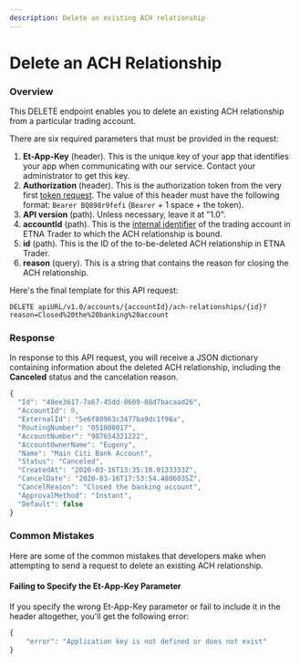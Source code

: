 ```yaml
---
description: Delete an existing ACH relationship
---
```


# Delete an ACH Relationship

### Overview

This DELETE endpoint enables you to delete an existing ACH relationship from a particular trading account.

There are six required parameters that must be provided in the request:

1. **Et-App-Key** \(header\). This is the unique key of your app that identifies your app when communicating with our service. Contact your administrator to get this key.
2. **Authorization** \(header\). This is the authorization token from the very first [token request](../authentication/). The value of this header must have the following format: `Bearer BQ898r9fefi` \(`Bearer` + 1 space + the token\).
3. **API version** \(path\). Unless necessary, leave it at "1.0".
4. **accountId** \(path\). This is the [internal identifier](../user-accounts/list-users-accounts/) of the trading account in ETNA Trader to which the ACH relationship is bound.
5. **id** \(path\). This is the ID of the to-be-deleted ACH relationship in ETNA Trader.
6. **reason** \(query\). This is a string that contains the reason for closing the ACH relationship.

Here's the final template for this API request:

```text
DELETE apiURL/v1.0/accounts/{accountId}/ach-relationships/{id}?reason=Closed%20the%20banking%20account
```

### Response

In response to this API request, you will receive a JSON dictionary containing information about the deleted ACH relationship, including the **Canceled** status and the cancelation reason.

```javascript
{
  "Id": "40ee3617-7a67-45dd-0609-08d7bacaad26",
  "AccountId": 0,
  "ExternalId": "5e6f80963c3477ba9dc1f98a",
  "RoutingNumber": "051000017",
  "AccountNumber": "987654321222",
  "AccountOwnerName": "Eugeny",
  "Name": "Main Citi Bank Account",
  "Status": "Canceled",
  "CreatedAt": "2020-03-16T13:35:18.0133333Z",
  "CancelDate": "2020-03-16T17:53:54.4806035Z",
  "CancelReason": "Closed the banking account",
  "ApprovalMethod": "Instant",
  "Default": false
}
```

### Common Mistakes

Here are some of the common mistakes that developers make when attempting to send a request to delete an existing ACH relationship.

#### Failing to Specify the Et-App-Key Parameter

If you specify the wrong Et-App-Key parameter or fail to include it in the header altogether, you'll get the following error:

```javascript
{
    "error": "Application key is not defined or does not exist"
}
```

